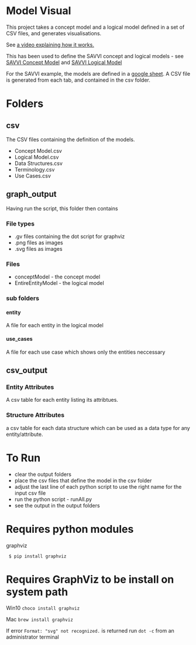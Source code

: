 # Model Visual

This project takes a concept model and a logical model defined in a set of CSV files, and generates visualisations.

See [a video explaining how it works.](https://youtu.be/Ud1SjwEutwU)

This has been used to define the SAVVI concept and logical models - see [SAVVI Concept Model](https://coda.io/@savvi/welcome/the-savvi-concept-model-21) and [SAVVI Logical Model](https://coda.io/@savvi/welcome/the-savvi-logical-model-22)

For the SAVVI example, the models are defined in a [google sheet](https://docs.google.com/spreadsheets/d/1v9dlS6dZaIJnvETSaWGWARgv9fhCkQEs-9qfvf9VA4k/edit?usp=sharing).  A CSV file is generated from each tab, and contained in the csv folder.


# Folders

## csv
The CSV files containing the definition of the models. 
* Concept Model.csv
* Logical Model.csv
* Data Structures.csv
* Terminology.csv
* Use Cases.csv


 
## graph_output
Having run the script, this folder then contains

### File types
* .gv files containing the dot script for graphviz
* .png files as images
* .svg files as images

### Files

* conceptModel - the concept model
* EntireEntityModel - the logical model

### sub folders
#### entity
A file for each entity in the logical model
#### use_cases
A file for each use case which shows only the entities neccessary

## csv_output

### Entity Attributes
A csv table for each entity listing its attribtues.

### Structure Attributes
a csv table for each data structure which can be used as a data type for any entity/attribute.

# To Run

* clear the output folders
* place the csv files that define the model in the csv folder
* adjust the last line of each python script to use the right name for the input csv file
* run the python script - runAll.py
* see the output in the output folders


# Requires python modules

graphviz 

` $ pip install graphviz`

# Requires GraphViz to be install on system path

Win10 `choco install graphviz`

Mac `brew install graphviz`

If error `Format: "svg" not recognized.` is returned run `dot -c` from an administrator terminal
